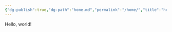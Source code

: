 ```yaml
---
{"dg-publish":true,"dg-path":"home.md","permalink":"/home/","title":"home","pinned":true,"tags":["gardenEntry"]}
---
```


Hello, world!